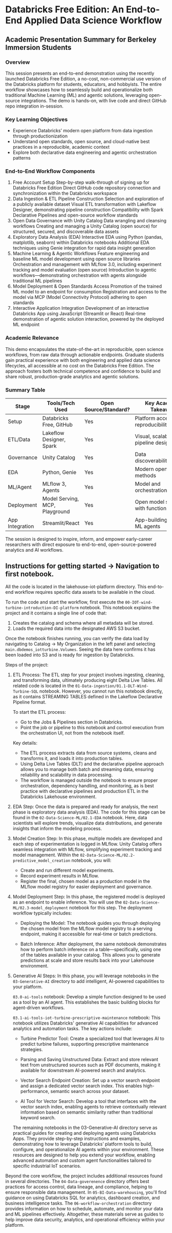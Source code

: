 # Databricks Free Edition: An End-to-End Applied Data Science Workflow
## Academic Presentation Summary for Berkeley Immersion Students

### Overview
This session presents an end-to-end demonstration using the recently launched Databricks Free Edition, a no-cost, non-commercial use version of the Databricks platform for students, educators, and hobbyists. The entire workflow showcases how to seamlessly build and operationalize both traditional Machine Learning (ML) and agentic solutions, leveraging open-source integrations. The demo is hands-on, with live code and direct GitHub repo integration in-session.

### Key Learning Objectives
- Experience Databricks’ modern open platform from data ingestion through productionization
- Understand open standards, open source, and cloud-native best practices in a reproducible, academic context
- Explore both declarative data engineering and agentic orchestration patterns

### End-to-End Workflow Components
1. Free Account Setup
Step-by-step walk-through of signing up for Databricks Free Edition
Direct GitHub code repository connection and synchronization within the Databricks workspace
2. Data Ingestion & ETL Pipeline Construction
Selection and exploration of a publicly available dataset
Visual ETL transformation with Lakeflow Designer, demonstrating pipeline construction
Compatibility with Spark Declarative Pipelines and open-source workflow standards
3. Open Data Governance with Unity Catalog
Data wrangling and cleansing workflows
Creating and managing a Unity Catalog (open source) for structured, secured, and discoverable data assets
4. Exploratory Data Analysis (EDA)
Interactive EDA using Python (pandas, matplotlib, seaborn) within Databricks notebooks
Additional EDA techniques using Genie integration for rapid data insight generation
5. Machine Learning & Agentic Workflows
Feature engineering and baseline ML model development using open source libraries
Orchestration and management with MLflow 3.0, including experiment tracking and model evaluation (open source)
Introduction to agentic workflows—demonstrating orchestration with agents alongside traditional ML pipelines
6. Model Deployment & Open Standards Access
Promotion of the trained ML model to an endpoint for consumption
Registration and access to the model via MCP (Model Connectivity Protocol) adhering to open standards
7. Interactive Application Integration
Development of an interactive Databricks App using JavaScript (Streamlit or React)
Real-time demonstration of agentic solution interaction, powered by the deployed ML endpoint

### Academic Relevance
This demo encapsulates the state-of-the-art in reproducible, open science workflows, from raw data through actionable endpoints. Graduate students gain practical experience with both engineering and applied data science lifecycles, all accessible at no cost on the Databricks Free Edition. The approach fosters both technical competence and confidence to build and share robust, production-grade analytics and agentic solutions.

### Summary Table
| Stage | Tools/Tech Used | Open Source/Standard? | Key Academic Takeaway |
|-------|-----------------|-----------------------|-----------------------|
| Setup | Databricks Free, GitHub | Yes | Platform access & reproducibility |
| ETL/Data | Lakeflow Designer, Spark | Yes | Visual, scalable pipeline design |
| Governance | Unity Catalog | Yes | Data discoverability/security |
| EDA | Python, Genie | Yes | Modern open EDA methods |
| ML/Agent | MLflow 3, Agents | Yes | Model and orchestration lifecycle |
| Deployment | Model Serving, MCP, Playground | Yes | Open model serving with function calling |
| App Integration | Streamlit/React | Yes | App-building with live ML agents |

The session is designed to inspire, inform, and empower early-career researchers with direct exposure to end-to-end, open-source-powered analytics and AI workflows.

## Instructions for getting started -> Navigation to first notebook.

All the code is located in the lakehouse-iot-platform directory. This end-to-end workflow requires specific data assets to be available in the cloud.

To run the code and start the workflow, first execute the `00-IOT-wind-turbine-introduction-DI-platform` notebook. This notebook explains the project and it contains a single line of code that:

1. Creates the catalog and schema where all metadata will be stored.
2. Loads the required data into the designated AWS S3 bucket.

Once the notebook finishes running, you can verify the data load by navigating to Catalog → My Organization in the left panel and selecting `main.dbdemos_iotturbine.Volumes`. Seeing the data here confirms it has been loaded into S3 and is ready for ingestion by Databricks.


Steps of the project:

1. ETL Process: The ETL step for your project involves ingesting, cleaning, and transforming data, ultimately producing eight Delta Live Tables. All related code is located in the `01-Data-ingestion/01.1-DLT-Wind-Turbine-SQL` notebook. However, you cannot run this notebook directly, as it contains STREAMING TABLES defined in the Lakeflow Declarative Pipeline format.

   To start the ETL process:
    - Go to the Jobs & Pipelines section in Databricks.
    - Point the job or pipeline to this notebook and control execution from the orchestration UI, not from the notebook itself.

   Key details:

    - The ETL process extracts data from source systems, cleans and transforms it, and loads it into production tables.
    - Using Delta Live Tables (DLT) and the declarative pipeline approach allows you to manage both batch and streaming data, ensuring reliability and scalability in data processing.
    - The workflow is managed outside the notebook to ensure proper orchestration, dependency handling, and monitoring, as is best practice with declarative pipelines and production ETL in the Databricks Lakehouse environment.

2. EDA Step:
Once the data is prepared and ready for analysis, the next phase is exploratory data analysis (EDA). The code for this stage can be found in the `02-Data-Science-ML/02.1-EDA` notebook. Here, data scientists will explore trends, visualize data distributions, and generate insights that inform the modeling process.

3. Model Creation Step:
In this phase, multiple models are developed and each step of experimentation is logged in MLflow. Unity Catalog offers seamless integration with MLflow, simplifying experiment tracking and model management. Within the `02-Data-Science-ML/02.2-predictive_model_creation` notebook, you will:

    - Create and run different model experiments.
    - Record experiment results in MLflow.
    - Register the final, chosen model as a production model in the MLflow model registry for easier deployment and governance.

4. Model Deployment Step: 
In this phase, the registered model is deployed as an endpoint to enable inference. You will use the `02-Data-Science-ML/02.3-model_deployment` notebook for this step. The deployment workflow typically includes:

    - Deploying the Model: The notebook guides you through deploying the chosen model from the MLflow model registry to a serving endpoint, making it accessible for real-time or batch predictions.

    - Batch Inference: After deployment, the same notebook demonstrates how to perform batch inference on a table—specifically, using one of the tables available in your catalog. This allows you to generate predictions at scale and store results back into your Lakehouse environment.

5. Generative AI Steps:
In this phase, you will leverage notebooks in the `03-Generative-AI` directory to add intelligent, AI-powered capabilities to your platform.

    `03.0-ai-tools` notebook: Develop a simple function designed to be used as a tool by an AI agent. This establishes the basic building blocks for agent-driven workflows.

    `03.1-ai-tools-iot-turbine-prescriptive-maintenance` notebook: This notebook utilizes Databricks' generative AI capabilities for advanced analytics and automation tasks. The key actions include:

    - Turbine Predictor Tool: Create a specialized tool that leverages AI to predict turbine failures, supporting prescriptive maintenance strategies.

    - Parsing and Saving Unstructured Data: Extract and store relevant text from unstructured sources such as PDF documents, making it available for downstream AI-powered search and analytics.

    - Vector Search Endpoint Creation: Set up a vector search endpoint and assign a dedicated vector search index. This enables high-performance, semantic search across your dataset.

    - AI Tool for Vector Search: Develop a tool that interfaces with the vector search index, enabling agents to retrieve contextually relevant information based on semantic similarity rather than traditional keyword search.

    The remaining notebooks in the 03-Generative-AI directory serve as practical guides for creating and deploying agents using Databricks Apps. They provide step-by-step instructions and examples, demonstrating how to leverage Databricks’ platform tools to build, configure, and operationalize AI agents within your environment. These resources are designed to help you extend your workflow, enabling advanced automation and custom agent functionalities tailored to specific industrial IoT scenarios.


Beyond the core workflow, the project includes additional resources found in several directories. The `04-Data-goverenence` directory offers best practices for access control, data lineage, and compliance, helping to ensure responsible data management. In `05-BI-Data-warehousing`, you'll find guidance on using Databricks SQL for analytics, dashboard creation, and business intelligence tasks. The `06-workflow-orchestration` directory provides information on how to schedule, automate, and monitor your data and ML pipelines effectively. Altogether, these materials serve as guides to help improve data security, analytics, and operational efficiency within your platform.

